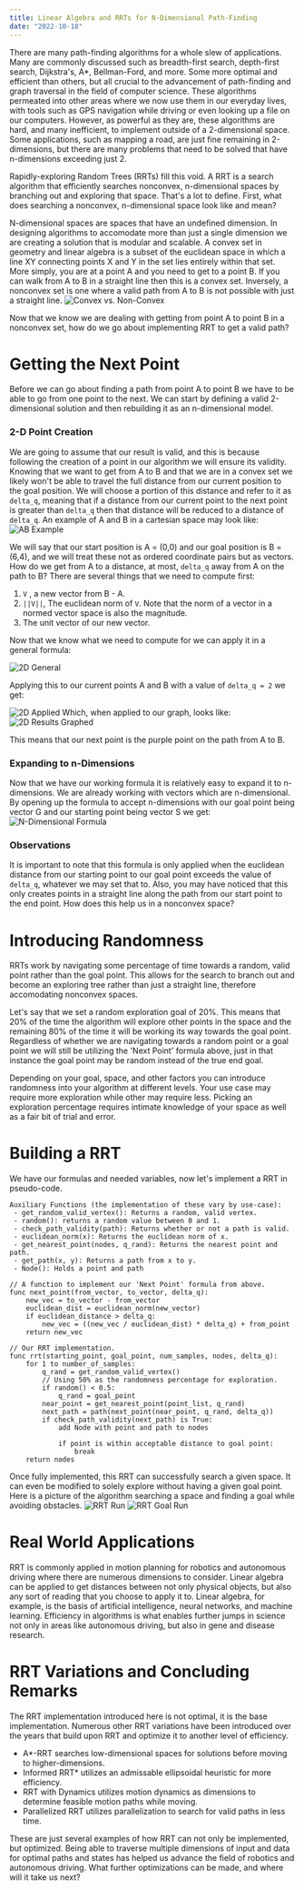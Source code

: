 ```yaml
---
title: Linear Algebra and RRTs for N-Dimensional Path-Finding
date: "2022-10-18"
---
```


<script>
	import c_vs_nc from '$lib/blog_images/applying-linear-algebra-and-rrts-for-n-dimensional-path-finding/convex_vs_nonconvex.jpg';
	import ab_example from '$lib/blog_images/applying-linear-algebra-and-rrts-for-n-dimensional-path-finding/ab_example.png';
	import gen from '$lib/blog_images/applying-linear-algebra-and-rrts-for-n-dimensional-path-finding/2d_general.png';
	import applied from '$lib/blog_images/applying-linear-algebra-and-rrts-for-n-dimensional-path-finding/2d_applied.png';
	import graphed from '$lib/blog_images/applying-linear-algebra-and-rrts-for-n-dimensional-path-finding/2d_res_graphed.png';
	import nd_form from '$lib/blog_images/applying-linear-algebra-and-rrts-for-n-dimensional-path-finding/nd_formula.png';
	import rrt_r from '$lib/blog_images/applying-linear-algebra-and-rrts-for-n-dimensional-path-finding/rrt_run.png';
	import rrt_g from '$lib/blog_images/applying-linear-algebra-and-rrts-for-n-dimensional-path-finding/rrt_goal_run.png';
</script>

There are many path-finding algorithms for a whole slew of applications. Many are commonly discussed such as breadth-first search, depth-first search, Dijkstra's, A*, Bellman-Ford, and more. Some more optimal and efficient than others, but all crucial to the advancement of path-finding and graph traversal in the field of computer science. These algorithms permeated into other areas where we now use them in our everyday lives, with tools such as GPS navigation while driving or even looking up a file on our computers. However, as powerful as they are, these algorithms are hard, and many inefficient, to implement outside of a 2-dimensional space. Some applications, such as mapping a road, are just fine remaining in 2-dimensions, but there are many problems that need to be solved that have n-dimensions exceeding just 2. 

Rapidly-exploring Random Trees (RRTs) fill this void. A RRT is a search algorithm that efficiently searches nonconvex, n-dimensional spaces by branching out and exploring that space. That's a lot to define. First, what does searching a nonconvex, n-dimensional space look like and mean? 

N-dimensional spaces are spaces that have an undefined dimension. In designing algorithms to accomodate more than just a single dimension we are creating a solution that is modular and scalable.  A convex set in geometry and linear algebra is a subset of the euclidean space in which a line XY connecting points X and Y in the set lies entirely within that set. More simply, you are at a point A and you need to get to a point B. If you can walk from A to B in a straight line then this is a convex set. Inversely, a nonconvex set is one where a valid path from A to B is not possible with just a straight line.
<img src={c_vs_nc} alt="Convex vs. Non-Convex">

Now that we know we are dealing with getting from point A to point B in a nonconvex set, how do we go about implementing RRT to get a valid path?

# Getting the Next Point
Before we can go about finding a path from point A to point B we have to be able to go from one point to the next. We can start by defining a valid 2-dimensional solution and then rebuilding it as an n-dimensional model.

### 2-D Point Creation
We are going to assume that our result is valid, and this is because following the creation of a point in our algorithm we will ensure its validity. Knowing that we want to get from A to B and that we are in a convex set we likely won't be able to travel the full distance from our current position to the goal position. We will choose a portion of this distance and refer to it as `delta_q`, meaning that if a distance from our current point to the next point is greater than `delta_q` then that distance will be reduced to a distance of `delta_q`. An example of A and B in a cartesian space may look like:
<img src={ab_example} alt="AB Example">

We will say that our start position is A = (0,0) and our goal position is B = (6,4), and we will treat these not as ordered coordinate pairs but as vectors. How do we get from A to a distance, at most, `delta_q` away from A on the path to B? There are several things that we need to compute first:
1. `V` , a new vector from B - A.
2. `||V||`, The euclidean norm of `V`. Note that the norm of a vector in a normed vector space is also the magnitude.
3. The unit vector of our new vector.

Now that we know what we need to compute for we can apply it in a general formula:

<img src={gen} alt="2D General">

Applying this to our current points A and B with a value of `delta_q = 2` we get:

<img src={applied} alt="2D Applied">
Which, when applied to our graph, looks like:

<img src={graphed} alt="2D Results Graphed">

This means that our next point is the purple point on the path from A to B.

### Expanding to n-Dimensions
Now that we have our working formula it is relatively easy to expand it to n-dimensions. We are already working with vectors which are n-dimensional. By opening up the formula to accept n-dimensions with our goal point being vector G and our starting point being vector S we get:
<img src={nd_form} alt="N-Dimensional Formula">

### Observations
It is important to note that this formula is only applied when the euclidean distance from our starting point to our goal point exceeds the value of `delta_q`, whatever we may set that to. Also, you may have noticed that this only creates points in a straight line along the path from our start point to the end point. How does this help us in a nonconvex space?

# Introducing Randomness

RRTs work by navigating some percentage of time towards a random, valid point rather than the goal point. This allows for the search to branch out and become an exploring tree rather than just a straight line, therefore accomodating nonconvex spaces.

Let's say that we set a random exploration goal of 20%. This means that 20% of the time the algorithm will explore other points in the space and the remaining 80% of the time it will be working its way towards the goal point. Regardless of whether we are navigating towards a random point or a goal point we will still be utilizing the 'Next Point' formula above, just in that instance the goal point may be random instead of the true end goal. 

Depending on your goal, space, and other factors you can introduce randomness into your algorithm at different levels. Your use case may require more exploration while other may require less. Picking an exploration percentage requires intimate knowledge of your space as well as a fair bit of trial and error.

# Building a RRT

We have our formulas and needed variables, now let's implement a RRT in pseudo-code.

```
Auxiliary Functions (the implementation of these vary by use-case):
 - get_random_valid_vertex(): Returns a random, valid vertex.
 - random(): returns a random value between 0 and 1.
 - check_path_validity(path): Returns whether or not a path is valid.
 - euclidean_norm(x): Returns the euclidean norm of x.
 - get_nearest_point(nodes, q_rand): Returns the nearest point and path.
 - get_path(x, y): Returns a path from x to y.
 - Node(): Holds a point and path

// A function to implement our 'Next Point' formula from above.
func next_point(from_vector, to_vector, delta_q):
	new_vec = to_vector - from_vector
	euclidean_dist = euclidean_norm(new_vector)
	if euclidean_distance > delta_q:
		new_vec = ((new_vec / euclidean_dist) * delta_q) + from_point
	return new_vec

// Our RRT implementation.
func rrt(starting_point, goal_point, num_samples, nodes, delta_q):
	for 1 to number_of_samples:
		q_rand = get_random_valid_vertex()
		// Using 50% as the randomness percentage for exploration.
		if random() < 0.5:
			q_rand = goal_point
		near_point = get_nearest_point(point_list, q_rand)
		next_path = path(next_point(near_point, q_rand, delta_q))
		if check_path_validity(next_path) is True:
			add Node with point and path to nodes

			if point is within acceptable distance to goal point:
				break
	return nodes
```

Once fully implemented, this RRT can successfully search a given space. It can even be modified to solely explore without having a given goal point. Here is a picture of the algorithm searching a space and finding a goal while avoiding obstacles.
<img src={rrt_r} alt="RRT Run">
<img src={rrt_g} alt="RRT Goal Run">

# Real World Applications

RRT is commonly applied in motion planning for robotics and autonomous driving where there are numerous dimensions to consider. Linear algebra can be applied to get distances between not only physical objects, but also any sort of reading that you choose to apply it to. Linear algebra, for example, is the basis of artificial intelligence, neural networks, and machine learning. Efficiency in algorithms is what enables further jumps in science not only in areas like autonomous driving, but also in gene and disease research.

# RRT Variations and Concluding Remarks

The RRT implementation introduced here is not optimal, it is the base implementation. Numerous other RRT variations have been introduced over the years that build upon RRT and optimize it to another level of efficiency.

* A*-RRT searches low-dimensional spaces for solutions before moving to higher-dimensions.
* Informed RRT* utilizes an admissable ellipsoidal heuristic for more efficiency.
* RRT with Dynamics utilizes motion dynamics as dimensions to determine feasible motion paths while moving.
* Parallelized RRT utilizes parallelization to search for valid paths in less time.

These are just several examples of how RRT can not only be implemented, but optimized. Being able to traverse multiple dimensions of input and data for optimal paths and states has helped us advance the field of robotics and autonomous driving. What further optimizations can be made, and where will it take us next?

<style>
	img {
		max-width: 80vw;
		margin-left: auto;
		margin-right: auto;
	}
</style>